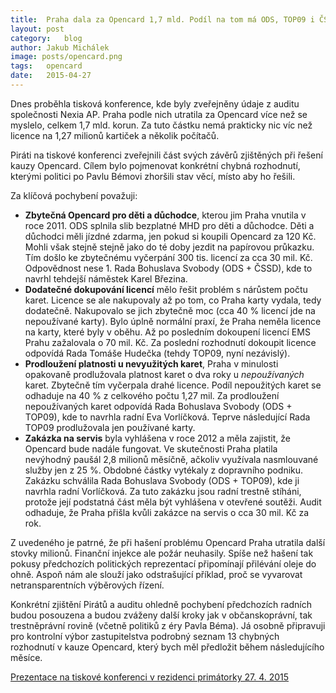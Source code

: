 ```yaml
---
title:	Praha dala za Opencard 1,7 mld. Podíl na tom má ODS, TOP09 i ČSSD
layout:	post
category:	blog
author:	Jakub Michálek
image: posts/opencard.png
tags:	opencard
date:	2015-04-27
---
```


Dnes proběhla tisková konference, kde byly zveřejněny údaje z auditu společnosti Nexia AP.
Praha podle nich utratila za Opencard více než se myslelo, celkem 1,7 mld. korun. Za tuto částku nemá
prakticky nic víc než licence na 1,27 milionů kartiček a několik počítačů. 

Piráti na tiskové konferenci zveřejnili část svých závěrů zjištěných při řešení kauzy Opencard. 
Cílem bylo pojmenovat konkrétní chybná rozhodnutí, kterými politici po Pavlu Bémovi
zhoršili stav věcí, místo aby ho řešili.

Za klíčová pochybení považuji:

* **Zbytečná Opencard pro děti a důchodce**, kterou jim Praha vnutila v roce 2011. ODS splnila slib bezplatné MHD pro děti a důchodce. Děti a důchodci měli jízdné zdarma, jen pokud si koupili Opencard za 120 Kč. Mohli však stejně stejně jako do té doby jezdit na papírovou průkazku. Tím došlo ke zbytečnému vyčerpání 300 tis. licencí za cca 30 mil. Kč. Odpovědnost nese 1. Rada Bohuslava Svobody (ODS + ČSSD), kde to navrhl tehdejší náměstek Karel Březina.
* **Dodatečné dokupování licencí** mělo řešit problém s nárůstem počtu karet. Licence se ale nakupovaly až po tom, co Praha karty vydala, tedy dodatečně. Nakupovalo se jich zbytečně moc (cca 40 % licencí jde na nepoužívané karty). Bylo úplně normální praxí, že Praha neměla licence na karty, které byly v oběhu. Až po posledním dokoupení licencí EMS Prahu zažalovala o 70 mil. Kč. Za poslední rozhodnutí dokoupit licence odpovídá Rada Tomáše Hudečka (tehdy TOP09, nyní nezávislý). 
* **Prodloužení platnosti u nevyužitých karet**, Praha v minulosti opakovaně prodlužovala platnost karet o dva roky u *nepoužívaných* karet. Zbytečně tím vyčerpala drahé licence. Podíl nepoužitých karet se odhaduje na 40 % z celkového počtu 1,27 mil. Za prodloužení nepoužívaných karet odpovídá Rada Bohuslava Svobody (ODS + TOP09), kde to navrhla radní Eva Vorlíčková. Teprve následující Rada TOP09 prodlužovala jen používané karty.
* **Zakázka na servis** byla vyhlášena v roce 2012 a měla zajistit, že Opencard bude nadále fungovat. Ve skutečnosti Praha platila nevýhodný paušál 2,8 milionů měsíčně, ačkoliv využívala nasmlouvané služby jen z 25 %. Obdobné částky vytékaly z dopravního podniku. Zakázku schválila Rada Bohuslava Svobody (ODS + TOP09), kde ji navrhla radní Vorlíčková. Za tuto zakázku jsou radní trestně stíháni, protože její podstatná část měla být vyhlášena v otevřené soutěži. Audit odhaduje, že Praha přišla kvůli zakázce na servis o cca 30 mil. Kč za rok.

Z uvedeného je patrné, že při hašení problému Opencard Praha utratila další stovky milionů. Finanční injekce ale požár neuhasily. Spíše než hašení tak pokusy předchozích politických reprezentací připomínají přilévání oleje do ohně. Aspoň nám ale slouží jako odstrašující příklad, proč se vyvarovat netransparentních výběrových řízení.

Konkrétní zjištění Pirátů a auditu ohledně pochybení předchozích radních budou posouzena a budou zváženy další kroky jak v občanskoprávní, tak trestněprávní rovině (včetně politiků z éry Pavla Béma). Já osobně připravuji pro kontrolní výbor zastupitelstva podrobný seznam 13 chybných rozhodnutí v kauze Opencard, který bych měl předložit během následujícího měsíce.

[Prezentace na tiskové konferenci v rezidenci primátorky 27. 4. 2015](/assets/pdf/politicka-pochybeni.pdf)


